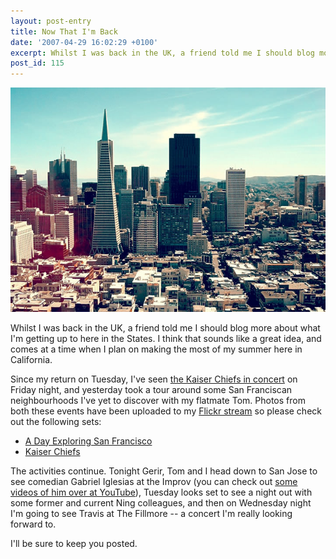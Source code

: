 ```yaml
---
layout: post-entry
title: Now That I'm Back
date: '2007-04-29 16:02:29 +0100'
excerpt: Whilst I was back in the UK, a friend told me I should blog more about what I'm getting up to here in the States.  I think that sounds like a great idea, and comes at a time when I plan on making the most of my summer here in California.
post_id: 115
---
```

![Downtown San Francisco from Coit Tower](/assets/2007/04/now_that_im_back.jpg)

Whilst I was back in the UK, a friend told me I should blog more about what I'm getting up to here in the States. I think that sounds like a great idea, and comes at a time when I plan on making the most of my summer here in California.

Since my return on Tuesday, I've seen [the Kaiser Chiefs in concert][1] on Friday night, and yesterday took a tour around some San Franciscan neighbourhoods I've yet to discover with my flatmate Tom. Photos from both these events have been uploaded to my [Flickr stream][2] so please check out the following sets:

* [A Day Exploring San Francisco][3]
* [Kaiser Chiefs][4]

The activities continue. Tonight Gerir, Tom and I head down to San Jose to see comedian Gabriel Iglesias at the Improv (you can check out [some videos of him over at YouTube][5]), Tuesday looks set to see a night out with some former and current Ning colleagues, and then on Wednesday night I'm going to see Travis at The Fillmore -- a concert I'm really looking forward to.

I'll be sure to keep you posted.

[1]: /2007/04/kaiser_chiefs_warfield
[2]: http://flickr.com/photos/paulrobertlloyd/
[3]: http://flickr.com/photos/paulrobertlloyd/sets/72157622798017859/
[4]: http://flickr.com/photos/paulrobertlloyd/sets/72157622639222453/
[5]: http://www.youtube.com/results?search_query=Gabriel+Iglesias